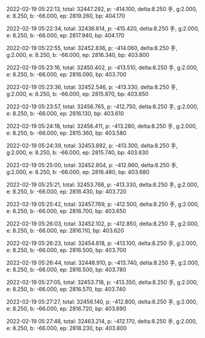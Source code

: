 2022-02-19 05:22:13, total: 32447.292, p: -414.100, delta:8.250 手, g:2.000, e: 8.250, b: -66.000, ep: 2819.260, bp: 404.170

2022-02-19 05:22:34, total: 32436.614, p: -415.420, delta:8.250 手, g:2.000, e: 8.250, b: -66.000, ep: 2817.940, bp: 404.170

2022-02-19 05:22:55, total: 32452.836, p: -414.060, delta:8.250 手, g:2.000, e: 8.250, b: -66.000, ep: 2816.340, bp: 403.800

2022-02-19 05:23:16, total: 32450.402, p: -413.510, delta:8.250 手, g:2.000, e: 8.250, b: -66.000, ep: 2816.090, bp: 403.700

2022-02-19 05:23:36, total: 32452.546, p: -413.330, delta:8.250 手, g:2.000, e: 8.250, b: -66.000, ep: 2815.870, bp: 403.650

2022-02-19 05:23:57, total: 32456.765, p: -412.750, delta:8.250 手, g:2.000, e: 8.250, b: -66.000, ep: 2816.130, bp: 403.610

2022-02-19 05:24:18, total: 32456.411, p: -413.280, delta:8.250 手, g:2.000, e: 8.250, b: -66.000, ep: 2815.360, bp: 403.580

2022-02-19 05:24:39, total: 32453.892, p: -413.300, delta:8.250 手, g:2.000, e: 8.250, b: -66.000, ep: 2815.740, bp: 403.630

2022-02-19 05:25:00, total: 32452.804, p: -412.960, delta:8.250 手, g:2.000, e: 8.250, b: -66.000, ep: 2816.480, bp: 403.680

2022-02-19 05:25:21, total: 32453.768, p: -413.330, delta:8.250 手, g:2.000, e: 8.250, b: -66.000, ep: 2816.430, bp: 403.720

2022-02-19 05:25:42, total: 32457.769, p: -412.500, delta:8.250 手, g:2.000, e: 8.250, b: -66.000, ep: 2816.700, bp: 403.650

2022-02-19 05:26:03, total: 32452.102, p: -412.850, delta:8.250 手, g:2.000, e: 8.250, b: -66.000, ep: 2816.110, bp: 403.620

2022-02-19 05:26:23, total: 32454.818, p: -413.100, delta:8.250 手, g:2.000, e: 8.250, b: -66.000, ep: 2816.500, bp: 403.700

2022-02-19 05:26:44, total: 32448.910, p: -413.740, delta:8.250 手, g:2.000, e: 8.250, b: -66.000, ep: 2816.500, bp: 403.780

2022-02-19 05:27:05, total: 32453.718, p: -413.350, delta:8.250 手, g:2.000, e: 8.250, b: -66.000, ep: 2816.570, bp: 403.740

2022-02-19 05:27:27, total: 32456.140, p: -412.800, delta:8.250 手, g:2.000, e: 8.250, b: -66.000, ep: 2816.720, bp: 403.690

2022-02-19 05:27:48, total: 32463.214, p: -412.170, delta:8.250 手, g:2.000, e: 8.250, b: -66.000, ep: 2818.230, bp: 403.800
